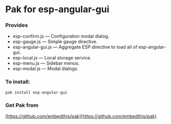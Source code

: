 Pak for esp-angular-gui
===

### Provides

* esp-confirm.js &mdash; Configuration modal dialog.
* esp-gauge.js &mdash; Simple gauge directive.
* esp-angular-gui.js &mdash; Aggregate ESP directive to load all of esp-angular-gui.
* esp-local.js &mdash; Local storage service.
* esp-menu.js &mdash; Sidebar menus.
* esp-modal.js &mdash; Modal dialogs.

### To install:

    pak install esp-angular-gui

### Get Pak from

[https://github.com/embedthis/pak](https://github.com/embedthis/pak)
